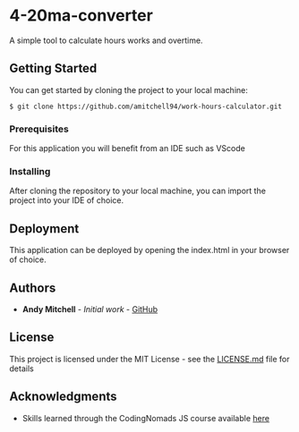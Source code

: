 # 4-20ma-converter
A simple tool to calculate hours works and overtime.

## Getting Started

You can get started by cloning the project to your local machine:
```
$ git clone https://github.com/amitchell94/work-hours-calculator.git
```

### Prerequisites

For this application you will benefit from an IDE such as VScode
### Installing

After cloning the repository to your local machine, you can import the project into your IDE of choice. 

## Deployment

This application can be deployed by opening the index.html in your browser of choice. 


## Authors

* **Andy Mitchell** - *Initial work* - [GitHub](https://github.com/amitchell94)

## License

This project is licensed under the MIT License - see the [LICENSE.md](LICENSE.md) file for details

## Acknowledgments

* Skills learned through the CodingNomads JS course available [here](https://codingnomads.co/courses/learn-javascript-online-vanilla-javascript-basics)
